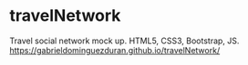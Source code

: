 # travelNetwork
Travel social network mock up.
HTML5, CSS3, Bootstrap, JS.
 https://gabrieldominguezduran.github.io/travelNetwork/



